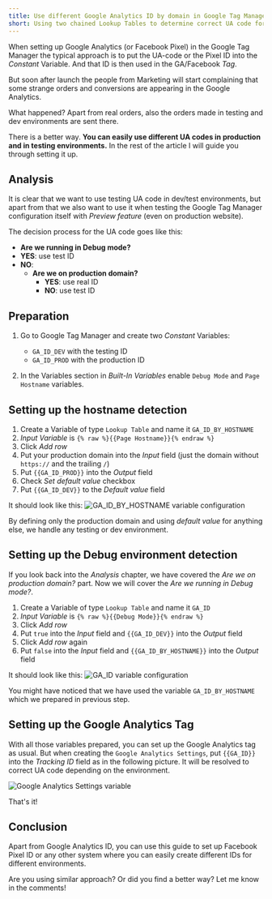 ```yaml
---
title: Use different Google Analytics ID by domain in Google Tag Manager
short: Using two chained Lookup Tables to determine correct UA code for the domain and environment.
---
```



When setting up Google Analytics (or Facebook Pixel) in the Google Tag Manager the typical approach is to put the UA-code or the Pixel ID into the _Constant_ Variable. And that ID is then used in the GA/Facebook _Tag_.

But soon after launch the people from Marketing will start complaining that some strange orders and conversions are appearing in the Google Analytics.

What happened? Apart from real orders, also the orders made in testing and dev environments are sent there. 

There is a better way. 
**You can easily use different UA codes in production and in testing environments.**
In the rest of the article I will guide you through setting it up.

## Analysis

It is clear that we want to use testing UA code in dev/test environments, but apart from that we also want to use it when testing the Google Tag Manager configuration itself with _Preview feature_ (even on production website).

The decision process for the UA code goes like this:

- **Are we running in Debug mode?**
 - **YES**: use test ID
 - **NO**:
 	- **Are we on production domain?**
 		- **YES**: use real ID
 		- **NO**: use test ID 

## Preparation

1. Go to Google Tag Manager and create two _Constant_ Variables:
	- `GA_ID_DEV` with the testing ID
	- `GA_ID_PROD` with the production ID

2. In the Variables section in _Built-In Variables_ enable `Debug Mode` and `Page Hostname` variables.



## Setting up the hostname detection

1. Create a Variable of type `Lookup Table` and name it `GA_ID_BY_HOSTNAME`
2. _Input Variable_ is `{% raw %}{{Page Hostname}}{% endraw %}`
3. Click _Add row_
4. Put your production domain into the _Input_ field (just the domain without `https://` and the trailing `/`)
5. Put `{{GA_ID_PROD}}` into the _Output_ field
6. Check _Set default value_ checkbox
7. Put `{{GA_ID_DEV}}` to the _Default value_ field 

It should look like this:
![GA_ID_BY_HOSTNAME variable configuration](/data/2018/2018-08-26-use-different-code-id/01-by-hostname.png)

By defining only the production domain and using _default value_ for anything else, we handle any testing or dev environment.



## Setting up the Debug environment detection

If you look back into the _Analysis_ chapter, we have covered the _Are we on production domain?_ part. Now we will cover the _Are we running in Debug mode?_.

1. Create a Variable of type `Lookup Table` and name it `GA_ID`
2. _Input Variable_ is `{% raw %}{{Debug Mode}}{% endraw %}`
3. Click _Add row_
4. Put `true` into the _Input_ field and `{{GA_ID_DEV}}` into the _Output_ field
5. Click _Add row_ again
6. Put `false` into the _Input_ field and `{{GA_ID_BY_HOSTNAME}}` into the _Output_ field

It should look like this:
![GA_ID variable configuration](/data/2018/2018-08-26-use-different-code-id/02-by-debugmode.png)

You might have noticed that we have used the variable `GA_ID_BY_HOSTNAME` which we prepared in previous step. 



## Setting up the Google Analytics Tag

With all those variables prepared, you can set up the Google Analytics tag as usual. But when creating the `Google Analytics Settings`, put `{{GA_ID}}` into the _Tracking ID_ field as in the following picture. It will be resolved to correct UA code depending on the environment.

![Google Analytics Settings variable](/data/2018/2018-08-26-use-different-code-id/03-tag-settings.png)


That's it!



## Conclusion

Apart from Google Analytics ID, you can use this guide to set up Facebook Pixel ID or any other system where you can easily create different IDs for different environments. 

Are you using similar approach? Or did you find a better way? Let me know in the comments!
